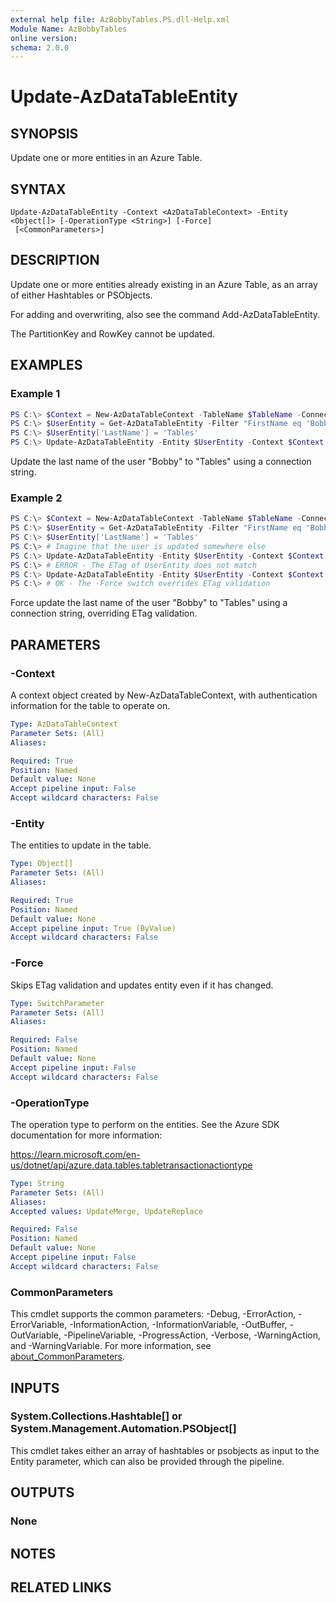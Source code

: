 ```yaml
---
external help file: AzBobbyTables.PS.dll-Help.xml
Module Name: AzBobbyTables
online version:
schema: 2.0.0
---
```


# Update-AzDataTableEntity

## SYNOPSIS

Update one or more entities in an Azure Table.

## SYNTAX

```
Update-AzDataTableEntity -Context <AzDataTableContext> -Entity <Object[]> [-OperationType <String>] [-Force]
 [<CommonParameters>]
```

## DESCRIPTION

Update one or more entities already existing in an Azure Table, as an array of either Hashtables or PSObjects.

For adding and overwriting, also see the command Add-AzDataTableEntity.

The PartitionKey and RowKey cannot be updated.

## EXAMPLES

### Example 1

```powershell
PS C:\> $Context = New-AzDataTableContext -TableName $TableName -ConnectionString $ConnectionString
PS C:\> $UserEntity = Get-AzDataTableEntity -Filter "FirstName eq 'Bobby'" -Context $Context
PS C:\> $UserEntity['LastName'] = 'Tables'
PS C:\> Update-AzDataTableEntity -Entity $UserEntity -Context $Context
```

Update the last name of the user "Bobby" to "Tables" using a connection string.

### Example 2

```powershell
PS C:\> $Context = New-AzDataTableContext -TableName $TableName -ConnectionString $ConnectionString
PS C:\> $UserEntity = Get-AzDataTableEntity -Filter "FirstName eq 'Bobby'" -Context $Context
PS C:\> $UserEntity['LastName'] = 'Tables'
PS C:\> # Imagine that the user is updated somewhere else
PS C:\> Update-AzDataTableEntity -Entity $UserEntity -Context $Context
PS C:\> # ERROR - The ETag of UserEntity does not match
PS C:\> Update-AzDataTableEntity -Entity $UserEntity -Context $Context -Force
PS C:\> # OK - The -Force switch overrides ETag validation
```

Force update the last name of the user "Bobby" to "Tables" using a connection string, overriding ETag validation.

## PARAMETERS

### -Context

A context object created by New-AzDataTableContext, with authentication information for the table to operate on.

```yaml
Type: AzDataTableContext
Parameter Sets: (All)
Aliases:

Required: True
Position: Named
Default value: None
Accept pipeline input: False
Accept wildcard characters: False
```

### -Entity

The entities to update in the table.

```yaml
Type: Object[]
Parameter Sets: (All)
Aliases:

Required: True
Position: Named
Default value: None
Accept pipeline input: True (ByValue)
Accept wildcard characters: False
```

### -Force

Skips ETag validation and updates entity even if it has changed.

```yaml
Type: SwitchParameter
Parameter Sets: (All)
Aliases:

Required: False
Position: Named
Default value: None
Accept pipeline input: False
Accept wildcard characters: False
```

### -OperationType

The operation type to perform on the entities. See the Azure SDK documentation for more information:

https://learn.microsoft.com/en-us/dotnet/api/azure.data.tables.tabletransactionactiontype

```yaml
Type: String
Parameter Sets: (All)
Aliases:
Accepted values: UpdateMerge, UpdateReplace

Required: False
Position: Named
Default value: None
Accept pipeline input: False
Accept wildcard characters: False
```

### CommonParameters
This cmdlet supports the common parameters: -Debug, -ErrorAction, -ErrorVariable, -InformationAction, -InformationVariable, -OutBuffer, -OutVariable, -PipelineVariable, -ProgressAction, -Verbose, -WarningAction, and -WarningVariable. For more information, see [about_CommonParameters](http://go.microsoft.com/fwlink/?LinkID=113216).

## INPUTS

### System.Collections.Hashtable[] or System.Management.Automation.PSObject[]

This cmdlet takes either an array of hashtables or psobjects as input to the Entity parameter, which can also be provided through the pipeline.

## OUTPUTS

### None

## NOTES

## RELATED LINKS
